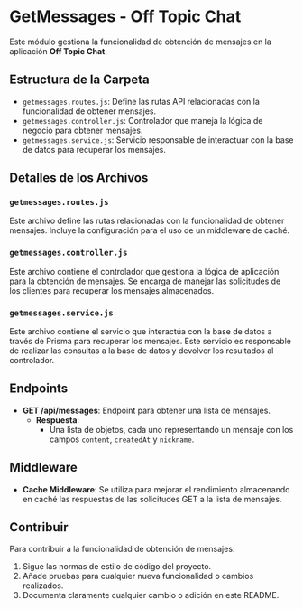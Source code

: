# GetMessages - Off Topic Chat

Este módulo gestiona la funcionalidad de obtención de mensajes en la aplicación **Off Topic Chat**.

## Estructura de la Carpeta

- `getmessages.routes.js`: Define las rutas API relacionadas con la funcionalidad de obtener mensajes.
- `getmessages.controller.js`: Controlador que maneja la lógica de negocio para obtener mensajes.
- `getmessages.service.js`: Servicio responsable de interactuar con la base de datos para recuperar los mensajes.

## Detalles de los Archivos

### `getmessages.routes.js`

Este archivo define las rutas relacionadas con la funcionalidad de obtener mensajes. Incluye la configuración para el uso de un middleware de caché.

### `getmessages.controller.js`

Este archivo contiene el controlador que gestiona la lógica de aplicación para la obtención de mensajes. Se encarga de manejar las solicitudes de los clientes para recuperar los mensajes almacenados.

### `getmessages.service.js`

Este archivo contiene el servicio que interactúa con la base de datos a través de Prisma para recuperar los mensajes. Este servicio es responsable de realizar las consultas a la base de datos y devolver los resultados al controlador.

## Endpoints

- **GET /api/messages**: Endpoint para obtener una lista de mensajes.
  - **Respuesta**:
    - Una lista de objetos, cada uno representando un mensaje con los campos `content`, `createdAt` y `nickname`.

## Middleware

- **Cache Middleware**: Se utiliza para mejorar el rendimiento almacenando en caché las respuestas de las solicitudes GET a la lista de mensajes.

## Contribuir

Para contribuir a la funcionalidad de obtención de mensajes:

1. Sigue las normas de estilo de código del proyecto.
2. Añade pruebas para cualquier nueva funcionalidad o cambios realizados.
3. Documenta claramente cualquier cambio o adición en este README.
